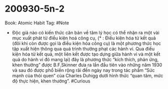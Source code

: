 # 200930-5n-2

Book: Atomic Habit
Tag: #Note

- Độc giả nào có kiến thức căn bản về tâm lý học có thể nhận ra một vài mục xuất phát từ điều kiện hoá công cụ, (* : Điều kiện hóa từ kết quả (đôi khi còn được gọi là điều kiện hóa công cụ) là một phương thức học tập xuất hiện thông qua quá trình thưởng phạt các hành vi. Qua điều kiện hóa từ kết quả, một liên kết được tạo dựng giữa hành vi và một kết quả do hành vi đó mang lại) đây là phương thức “kích thích, phản ứng, khen thưởng” được B.F.Skinner đưa ra lần đầu tiên vào những năm 1930 và sau đó được phổ biến rộng rãi đến ngày nay trong tác phẩm “Sức mạnh của thói quen” của Charles Duhigg dưới hình thức “quan tâm, mức độ thực hiện, khen thưởng”. #Curious